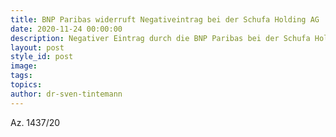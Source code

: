 ```yaml
---
title: BNP Paribas widerruft Negativeintrag bei der Schufa Holding AG
date: 2020-11-24 00:00:00
description: Negativer Eintrag durch die BNP Paribas bei der Schufa Holding AG widerrufen.
layout: post
style_id: post
image:
tags:
topics:
author: dr-sven-tintemann
---
```


Az. 1437/20